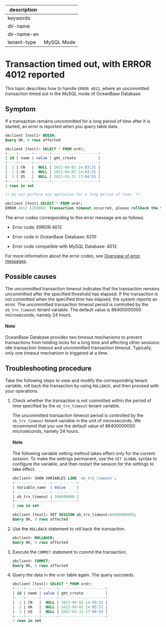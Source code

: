 |description||
|---|---|
|keywords||
|dir-name||
|dir-name-en||
|tenant-type|MySQL Mode|

# Transaction timed out, with ERROR 4012 reported

This topic describes how to handle `ERROR 4012`, where an uncommitted transaction timed out in the MySQL mode of OceanBase Database.

## Symptom

If a transaction remains uncommitted for a long period of time after it is started, an error is reported when you query table data.

```sql
obclient [test]> BEGIN;
Query OK, 0 rows affected

obclient [test]> SELECT * FROM ordr;
+----+------+-------+---------------------+
| id | name | value | gmt_create          |
+----+------+-------+---------------------+
|  1 | CN   |  NULL | 2022-04-02 14:03:31 |
|  2 | UK   |  NULL | 2022-04-02 14:03:31 |
|  3 | US   |  NULL | 2022-03-31 17:04:55 |
+----+------+-------+---------------------+
3 rows in set

/* Do not perform any operation for a long period of time. */

obclient [test] SELECT * FROM ordr;
ERROR 4012 (25000): Transaction timeout occurred, please rollback the transaction, set the variable ob_trx_timeout to a larger value and then restart the transaction
```

The error codes corresponding to this error message are as follows:

* Error code: ERROR 4012

* Error code in OceanBase Database: 6210

* Error code compatible with MySQL Database: 4012

For more information about the error codes, see [Overview of error messages](../../../../700.reference/900.error-code/600.error-code-of-mysql-mode/100.use-error-information-of-mysql-mode.md).

## Possible causes

The uncommitted transaction timeout indicates that the transaction remains uncommitted after the specified threshold has elapsed. If the transaction is not committed when the specified time has elapsed, the system reports an error. The uncommitted transaction timeout period is controlled by the `ob_trx_timeout` tenant variable. The default value is 86400000000 microseconds, namely 24 hours.

<main id="notice" type='explain'>
  <h4>Note</h4>
  <p>OceanBase Database provides two timeout mechanisms to prevent transactions from holding locks for a long time and affecting other sessions: idle transaction timeout and uncommitted transaction timeout. Typically, only one timeout mechanism is triggered at a time. </p>
</main>

## Troubleshooting procedure

Take the following steps to view and modify the corresponding tenant variable, roll back the transaction by using `ROLLBACK`, and then proceed with your operations.

1. Check whether the transaction is not committed within the period of time specified by the `ob_trx_timeout` tenant variable.

   The uncommitted transaction timeout period is controlled by the `ob_trx_timeout` tenant variable in the unit of microseconds. We recommend that you use the default value of 86400000000 microseconds, namely 24 hours.

   <main id="notice" type='explain'>
    <h4>Note</h4>
    <p>The following variable setting method takes effect only for the current session. To make the settings permanent, use the <code>SET GLOBAL</code> syntax to configure the variable, and then restart the session for the settings to take effect. </p>
   </main>

   ```sql
   obclient> SHOW VARIABLES LIKE 'ob_trx_timeout';
   +----------------+-----------+
   | Variable_name  | Value     |
   +----------------+-----------+
   | ob_trx_timeout | 100000000 |
   +----------------+-----------+
   1 row in set

   obclient [test]> SET SESSION ob_trx_timeout=86400000000;
   Query OK, 0 rows affected
   ```

2. Use the `ROLLBACK` statement to roll back the transaction.

   ```sql
   obclient> ROLLBACK;
   Query OK, 0 rows affected
   ```

3. Execute the `COMMIT` statement to commit the transaction.

   ```sql
   obclient> COMMIT;
   Query OK, 0 rows affected
   ```

4. Query the data in the `ordr` table again. The query succeeds.

   ```sql
   obclient [test]> SELECT * FROM ordr;
   +----+------+-------+---------------------+
   | id | name | value | gmt_create          |
   +----+------+-------+---------------------+
   |  1 | CN   |  NULL | 2022-04-02 14:03:31 |
   |  2 | UK   |  NULL | 2022-04-02 14:03:31 |
   |  3 | US   |  NULL | 2022-03-31 17:04:55 |
   +----+------+-------+---------------------+
   3 rows in set
   ```
